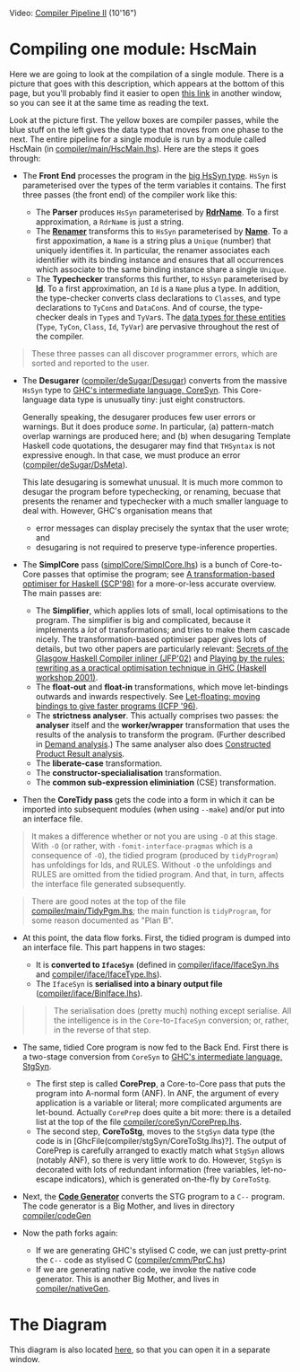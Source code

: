 
Video: [ Compiler Pipeline II](http://video.google.com/videoplay?docid=5254545394467397086) (10'16")

# Compiling one module: HscMain


Here we are going to look at the compilation of a single module.
There is a picture that goes with this description, which appears at the bottom of this page, but you'll probably find it easier to open [this link](commentary/compiler/hsc-pipe) in another window, so you can see it at the same time as reading the text.


Look at the picture first.  The yellow boxes are compiler passes, while the blue stuff on the left gives the data type that moves from one phase to the next.  The entire pipeline for a single module is run by a module called HscMain (in [compiler/main/HscMain.lhs](/trac/ghc/browser/ghc/compiler/main/HscMain.lhs)).  Here are the steps it goes through:

- The **Front End** processes the program in the [big HsSyn type](commentary/compiler/hs-syn-type). `HsSyn` is parameterised over the types of the term variables it contains.  The first three passes (the front end) of the compiler work like this:

  - The **Parser** produces `HsSyn` parameterised by **[RdrName](commentary/compiler/rdr-name-type)**.  To a first approximation, a `RdrName` is just a string.
  - The **[Renamer](commentary/compiler/renamer)** transforms this to `HsSyn` parameterised by **[Name](commentary/compiler/name-type)**.  To a first appoximation, a `Name` is a string plus a `Unique` (number) that uniquely identifies it.  In particular, the renamer associates each identifier with its binding instance and ensures that all occurrences which associate to the same binding instance share a single `Unique`.
  - The **Typechecker** transforms this further, to `HsSyn` parameterised by **[Id](commentary/compiler/entity-types)**.  To a first approximation, an `Id` is a `Name` plus a type. In addition, the type-checker converts class declarations to `Class`es, and type declarations to `TyCon`s and `DataCon`s.  And of course, the type-checker deals in `Type`s and `TyVar`s. The [data types for these entities](commentary/compiler/entity-types) (`Type`, `TyCon`, `Class`, `Id`, `TyVar`) are pervasive throughout the rest of the compiler.

>
> These three passes can all discover programmer errors, which are sorted and reported to the user.

- The **Desugarer** ([compiler/deSugar/Desugar](/trac/ghc/browser/ghc/compiler/deSugar/Desugar)) converts from the massive `HsSyn` type to [GHC's intermediate language, CoreSyn](commentary/compiler/core-syn-type).  This Core-language data type is unusually tiny: just eight constructors.

  Generally speaking, the desugarer produces few user errors or warnings. But it does produce *some*.  In particular, (a) pattern-match overlap warnings are produced here; and (b) when desugaring Template Haskell code quotations, the desugarer may find that `THSyntax` is not expressive enough.  In that case, we must produce an error ([compiler/deSugar/DsMeta](/trac/ghc/browser/ghc/compiler/deSugar/DsMeta)).

  This late desugaring is somewhat unusual.  It is much more common to desugar the program before typechecking, or renaming, becuase that presents the renamer and typechecker with a much smaller language to deal with.  However, GHC's organisation means that

  - error messages can display precisely the syntax that the user wrote; and 
  - desugaring is not required to preserve type-inference properties.

- The **SimplCore** pass ([simplCore/SimplCore.lhs](/trac/ghc/browser/ghc/simplCore/SimplCore.lhs)) is a bunch of Core-to-Core passes that optimise the program; see [ A transformation-based optimiser for Haskell (SCP'98)](http://research.microsoft.com/%7Esimonpj/Papers/comp-by-trans-scp.ps.gz) for a more-or-less accurate overview.  The main passes are:

  - The **Simplifier**, which applies lots of small, local optimisations to the program.  The simplifier is big and complicated, because it implements a *lot* of transformations; and tries to make them cascade nicely.  The transformation-based optimiser paper gives lots of details, but two other papers are particularly relevant: [ Secrets of the Glasgow Haskell Compiler inliner (JFP'02)](http://research.microsoft.com/%7Esimonpj/Papers/inlining/index.htm) and [ Playing by the rules: rewriting as a practical optimisation technique in GHC (Haskell workshop 2001)](http://research.microsoft.com/%7Esimonpj/Papers/rules.htm).
  - The **float-out** and **float-in** transformations, which move let-bindings outwards and inwards respectively.  See [ Let-floating: moving bindings to give faster programs (ICFP '96)](http://research.microsoft.com/%7Esimonpj/papers/float.ps.gz).
  - The **strictness analyser**.  This actually comprises two passes: the **analyser** itself and the **worker/wrapper** transformation that uses the results of the analysis to transform the program. (Further described in [Demand analysis](commentary/compiler/strictness-analysis).) The same analyser also does [ Constructed Product Result analysis](http://research.microsoft.com/%7Esimonpj/Papers/cpr/index.htm).
  - The **liberate-case** transformation.
  - The **constructor-specialialisation** transformation.
  - The **common sub-expression eliminiation** (CSE) transformation.

- Then the **CoreTidy pass** gets the code into a form in which it can be imported into subsequent modules (when using `--make`) and/or put into an interface file.  

>
> It makes a difference whether or not you are using `-O` at this stage.  With `-O` (or rather, with `-fomit-interface-pragmas` which is a consequence of `-O`), the tidied program (produced by `tidyProgram`) has unfoldings for Ids, and RULES.  Without `-O` the unfoldings and RULES are omitted from the tidied program.  And that, in turn, affects the interface file generated subsequently.

>
> There are good notes at the top of the file [compiler/main/TidyPgm.lhs](/trac/ghc/browser/ghc/compiler/main/TidyPgm.lhs); the main function is `tidyProgram`, for some reason documented as "Plan B".

- At this point, the data flow forks.  First, the tidied program is dumped into an interface file.  This part happens in two stages:

  - It is **converted to `IfaceSyn`** (defined in [compiler/iface/IfaceSyn.lhs](/trac/ghc/browser/ghc/compiler/iface/IfaceSyn.lhs) and [compiler/iface/IfaceType.lhs](/trac/ghc/browser/ghc/compiler/iface/IfaceType.lhs)).
  - The `IfaceSyn` is **serialised into a binary output file** ([compiler/iface/BinIface.lhs](/trac/ghc/browser/ghc/compiler/iface/BinIface.lhs)).

> >
> > The serialisation does (pretty much) nothing except serialise.  All the intelligence is in the `Core`-to-`IfaceSyn` conversion; or, rather, in the reverse of that step.

- The same, tidied Core program is now fed to the Back End.  First there is a two-stage conversion from `CoreSyn` to [GHC's intermediate language, StgSyn](commentary/compiler/stg-syn-type).

  - The first step is called **CorePrep**, a Core-to-Core pass that puts the program into A-normal form (ANF).  In ANF, the argument of every application is a variable or literal; more complicated arguments are let-bound.  Actually `CorePrep` does quite a bit more: there is a detailed list at the top of the file [compiler/coreSyn/CorePrep.lhs](/trac/ghc/browser/ghc/compiler/coreSyn/CorePrep.lhs).
  - The second step, **CoreToStg**, moves to the `StgSyn` data type (the code is in \[GhcFile(compiler/stgSyn/CoreToStg.lhs)?\].  The output of CorePrep is carefully arranged to exactly match what `StgSyn` allows (notably ANF), so there is very little work to do. However, `StgSyn` is decorated with lots of redundant information (free variables, let-no-escape indicators), which is generated on-the-fly by `CoreToStg`.

- Next, the **[Code Generator](commentary/compiler/code-gen)** converts the STG program to a `C--` program.  The code generator is a Big Mother, and lives in directory [compiler/codeGen](/trac/ghc/browser/ghc/compiler/codeGen)

- Now the path forks again:

  - If we are generating GHC's stylised C code, we can just pretty-print the `C--` code as stylised C ([compiler/cmm/PprC.hs](/trac/ghc/browser/ghc/compiler/cmm/PprC.hs))
  - If we are generating native code, we invoke the native code generator.  This is another Big Mother, and lives in [compiler/nativeGen](/trac/ghc/browser/ghc/compiler/nativeGen).

# The Diagram


This diagram is also located [here](commentary/compiler/hsc-pipe), so that you can open it in a separate window.

[](/trac/ghc/attachment/wiki/Commentary/Compiler/HscPipe/HscPipe.png)